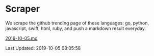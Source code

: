 # Scraper

We scrape the github trending page of these languages: go, python, javascript, swift, html, ruby, and push a markdown result everyday.

[2019-10-05.md](https://github.com/henson/Scraper/blob/master/2019-10-05.md)

Last Updated: 2019-10-05 08:05:58